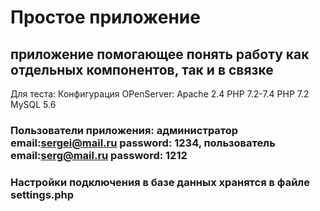 # Простое приложение
## приложение помогающее понять работу как отдельных компонентов, так и в связке
Для теста: 
Конфигурация OPenServer: 
Apache 2.4 PHP 7.2-7.4
PHP 7.2
MySQL 5.6
### Пользователи приложения: администратор email:sergei@mail.ru password: 1234, пользователь email:serg@mail.ru password: 1212
### Настройки подключения в базе данных хранятся в файле settings.php

